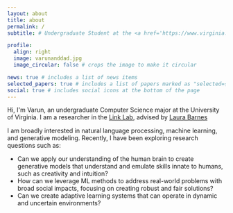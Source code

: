 ```yaml
---
layout: about
title: about
permalink: /
subtitle: # Undergraduate Student at the <a href='https://www.virginia.edu/'>University of Virginia</a>

profile:
  align: right
  image: varunanddad.jpg
  image_circular: false # crops the image to make it circular

news: true # includes a list of news items
selected_papers: true # includes a list of papers marked as "selected={true}"
social: true # includes social icons at the bottom of the page
---
```


Hi, I'm Varun, an undergraduate Computer Science major at the University of Virginia. I am a researcher in the <a href='https://engineering.virginia.edu/labs-groups/link-lab'>Link Lab</a>, advised by <a href='https://engineering.virginia.edu/faculty/laura-barnes'>Laura Barnes</a>

I am broadly interested in natural language processing, machine learning, and generative modeling. Recently, I have been exploring research questions such as:

- Can we apply our understanding of the human brain to create generative models that understand and emulate skills innate to humans, such as creativity and intuition?
- How can we leverage ML methods to address real-world problems with broad social impacts, focusing on creating robust and fair solutions?
- Can we create adaptive learning systems that can operate in dynamic and uncertain environments?
